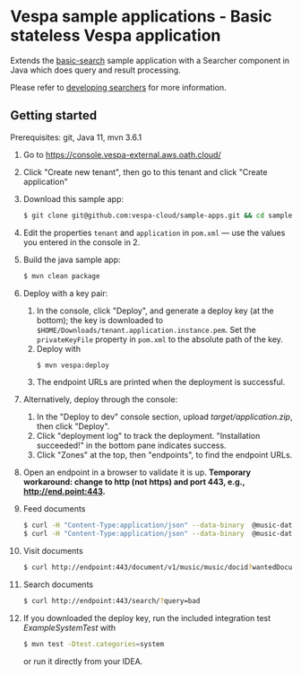 <!-- Copyright 2017 Yahoo Holdings. Licensed under the terms of the Apache 2.0 license. See LICENSE in the project root. -->
# Vespa sample applications - Basic stateless Vespa application

Extends the [basic-search](../basic-search) sample application with a Searcher component in Java
which does query and result processing.

Please refer to
[developing searchers](http://docs.vespa.ai/documentation/searcher-development.html)
for more information.


## Getting started
Prerequisites: git, Java 11, mvn 3.6.1

1.  Go to https://console.vespa-external.aws.oath.cloud/

1.  Click "Create new tenant", then go to this tenant and click "Create application"

1.  Download this sample app:
     ```sh
     $ git clone git@github.com:vespa-cloud/sample-apps.git && cd sample-apps/basic-search-java
     ```
 
1.  Edit the properties `tenant` and `application` in `pom.xml` — use the values you entered in the console in 2. 

1.  Build the java sample app:
     ```sh
     $ mvn clean package
     ```
 
1.  Deploy with a key pair:
    1. In the console, click "Deploy", and generate a deploy key (at the bottom); the key is downloaded to
       `$HOME/Downloads/tenant.application.instance.pem`. Set the `privateKeyFile` property in 
       `pom.xml` to the absolute path of the key.
    1. Deploy with
       ```sh
       $ mvn vespa:deploy
       ```
    1. The endpoint URLs are printed when the deployment is successful.

1.  Alternatively, deploy through the console:
    1. In the "Deploy to dev" console section, upload _target/application.zip_, then click "Deploy".
    1. Click "deployment log" to track the deployment. "Installation succeeded!" in the bottom pane indicates success.
    1. Click "Zones" at the top, then "endpoints", to find the endpoint URLs.

1.  Open an endpoint in a browser to validate it is up.
    __Temporary workaround: change to http (not https) and port 443, e.g., http://end.point:443.__

1.  Feed documents
    ```sh
    $ curl -H "Content-Type:application/json" --data-binary  @music-data-feed.json http://endpoint:443/document/v1/music/music/docid/1
    $ curl -H "Content-Type:application/json" --data-binary  @music-data-update.json http://endpoint:443/document/v1/music/music/docid/2
    ```

1.  Visit documents
    ```sh
    $ curl http://endpoint:443/document/v1/music/music/docid?wantedDocumentCount=100
    ```
1.  Search documents
    ```sh
    $ curl http://endpoint:443/search/?query=bad
    ```

1.  If you downloaded the deploy key, run the included integration test _ExampleSystemTest_ with
    ```sh
    $ mvn test -Dtest.categories=system
    ```
    or run it directly from your IDEA.

